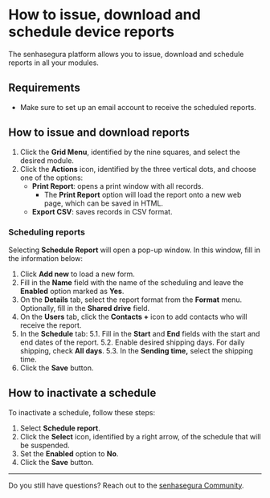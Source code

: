 # How to issue, download and schedule device reports

The senhasegura platform allows you to issue, download and schedule reports in all your modules.

## Requirements
* Make sure to set up an email account to receive the scheduled reports.

## How to issue and download reports

1. Click the **Grid Menu**, identified by the nine squares, and select the desired module.
2. Click the **Actions** icon, identified by the three vertical dots, and choose one of the options:
    * **Print Report**: opens a print window with all records.
        * The **Print Report** option will load the report onto a new web page, which can be saved in HTML.
    * **Export CSV**: saves records in CSV format.

### Scheduling reports

Selecting **Schedule Report** will open a pop-up window. In this window, fill in the information below:

1. Click **Add new** to load a new form.
2. Fill in the **Name** field with the name of the scheduling and leave the **Enabled** option marked as **Yes**.
3. On the **Details** tab, select the report format from the **Format** menu. Optionally, fill in the **Shared drive** field.
4. On the **Users** tab, click the **Contacts +** icon to add contacts who will receive the report.
5. In the **Schedule** tab:
    5.1. Fill in the **Start** and **End** fields with the start and end dates of the report.
    5.2. Enable desired shipping days. For daily shipping, check **All days**.
    5.3. In the **Sending time,** select the shipping time.
6. Click the **Save** button.

## How to inactivate a schedule

To inactivate a schedule, follow these steps:

1. Select **Schedule report**.
2. Click the **Select** icon, identified by a right arrow, of the schedule that will be suspended.
3. Set the **Enabled** option to **No**.
4. Click the **Save** button.

***

Do you still have questions? Reach out to the [senhasegura Community](https://community.senhasegura.io/).

